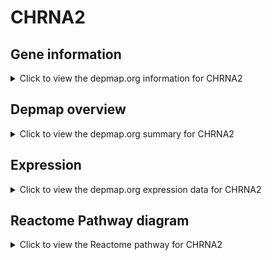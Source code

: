 <h1>CHRNA2</h1>

<h2>Gene information</h2>
<details>
  <summary>Click to view the depmap.org information for CHRNA2</summary>
  <p><a href="https://depmap.org/portal/gene/CHRNA2?tab=about" target="_BLANK">Open page in a new tab...</a></p>
  <iframe src="https://depmap.org/portal/gene/CHRNA2?tab=about" style="border:none;width:100%;height:800px"></iframe>
</details>

<h2>Depmap overview</h2>
<details>
  <summary>Click to view the depmap.org summary for CHRNA2</summary>
  <p><a href="https://depmap.org/portal/gene/CHRNA2?tab=overview" target="_BLANK">Open page in a new tab...</a></p>
  <iframe src="https://depmap.org/portal/gene/CHRNA2?tab=overview" style="border:none;width:100%;height:800px"></iframe>
</details>

<h2>Expression</h2>
<details>
  <summary>Click to view the depmap.org expression data for CHRNA2</summary>
  <p><a href="https://depmap.org/portal/gene/CHRNA2?tab=characterization" target="_BLANK">Open page in a new tab...</a></p>
  <iframe src="https://depmap.org/portal/gene/CHRNA2?tab=characterization" style="border:none;width:100%;height:800px"></iframe>
</details>



<h2>Reactome Pathway diagram</h2>
<details>
  <summary>Click to view the Reactome pathway for CHRNA2</summary>
  <p><a href="https://reactome.org/PathwayBrowser/#/R-HSA-629597" target="_BLANK">Open page in a new tab...</a></p>
  <p>Highly calcium permeable nicotinic acetylcholine receptors</p>
<iframe src="https://reactome.org/PathwayBrowser/#/R-HSA-629597" style="border:none;width:100%;height:800px"></iframe>
</details>



